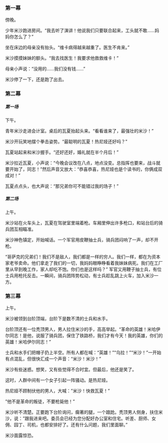 ### 第一幕

傍晚。

少年米沙跑进房间。“我去听了演讲！他说我们只要联合起来，工头就不敢……妈妈你怎么了？”

坐在床边的母亲没有抬头。“维卡病得越来越重了。医生不肯来。”

米沙摸摸妹妹的额头。“我去找医生！我要求他救救维卡！”

母亲小声说：“没用的……我们没有钱……”

米沙停了一下，还是跑了出去。

### 第二幕

##### 第一场

下午。

青年米沙走进会计室。桌后的瓦夏抬起头来。“看看谁来了，最强壮的米沙！”

米沙开玩笑地摆个拳击姿势。“最聪明的瓦夏！热尼娅还好吗？”

瓦夏站起来和米沙握手。“还好还好，婚礼就在半个月后！”

米沙拉近瓦夏，小声说：“今晚会议改在八点，地点没变。总指挥也要来，战斗就要开始了，同志！”然后声音又放大：“恭喜恭喜，热尼娅也是个读书的，你俩成双成对！”

瓦夏点点头，也大声说：“那兄弟你可不能错过我的场子！”

##### 第二场

上午。

米沙站在火车头上，瓦夏在驾驶室里端着枪。车厢里伸出许多枪口，和站台后的骑兵团互相瞄准。

米沙神色镇定，开始喊话。一个军官用皮鞭抽士兵，骑兵团闷响了一声，却不开枪。

 “哥萨克的兄弟们！我们不是敌人，我们都是一样的穷人。我们一样，都在为资本家老爷卖命。他们拿走了我们的一切，我妈妈眼睁睁看着我妹妹病死。我们在工厂里从早到晚工作，家人却吃不饱。你们也是这样吗？”
军官又用鞭子抽士兵，有位士兵用枪托反击。一瞬间，骑兵团阵势松动，有士兵趁乱跳上火车，加入米沙一方。

### 第三幕

上午。

米沙被领到台阶顶端，台阶下是数不清的士兵和水手。

台阶顶还有一位秃顶男人，男人拉住米沙的手，高高举起。“革命的英雄！米哈伊尔同志！是他，说服了骑兵团，保住了铁路桥，我们才有今天！我的英雄，你们的英雄！米哈伊尔同志！”

士兵和水手们把帽子扔上半空。所有人都在喊：“英雄！”“乌拉！”“米沙！”一开始有点混乱，但很快汇成一个声音：“米沙！米沙！”

米沙有些迷惑。想笑，又有些觉得不合时宜。但最后，他还是笑了。

这时，人群中间有一个女子引起一阵骚动。是热尼娅。

热尼娅不顾制伏他的男人，大喊：”米沙！快救瓦夏！”

”他不是革命的叛徒，不要枪毙他！”

米沙听不清楚。正要跑下台阶询问，瘸著的腿，一个踉跄。秃顶男人侧身，扶住米沙，说：”跟我进来吧。委员会已经为您分配好办公室和住宅。听差、厨师、女佣、园丁、司机，也都安排好了。还有什么问题，我们里面聊。”

米沙面露惊恐。
